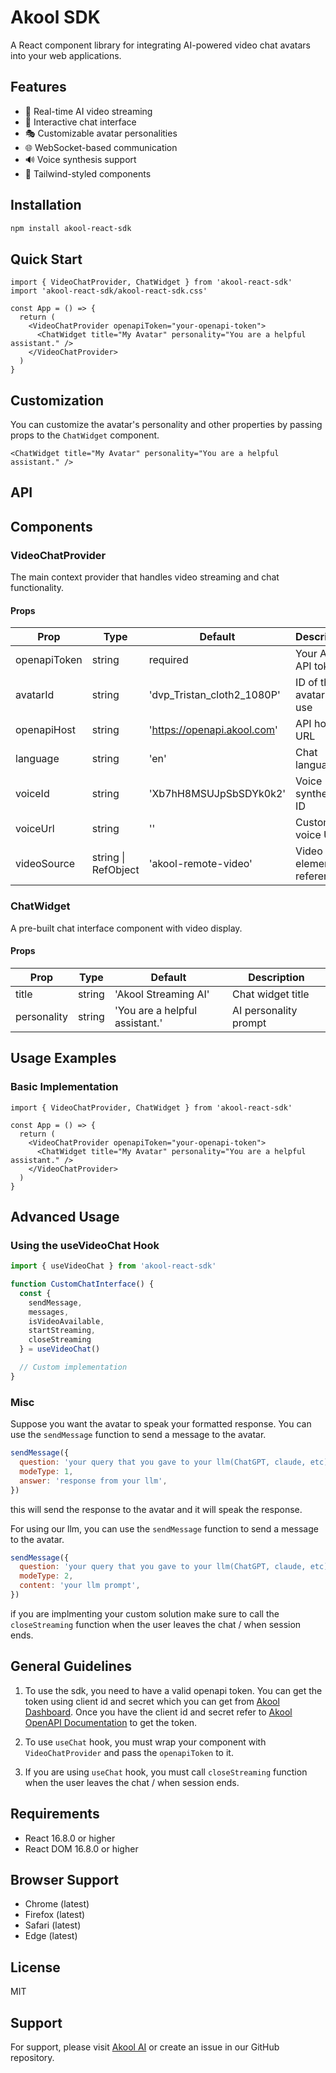 # Akool SDK

A React component library for integrating AI-powered video chat avatars into your web applications.

## Features

- 🎥 Real-time AI video streaming
- 💬 Interactive chat interface
- 🎭 Customizable avatar personalities
- 🌐 WebSocket-based communication
- 🔊 Voice synthesis support
- 🎨 Tailwind-styled components

## Installation

```bash
npm install akool-react-sdk
```

## Quick Start

```tsx
import { VideoChatProvider, ChatWidget } from 'akool-react-sdk'
import 'akool-react-sdk/akool-react-sdk.css'

const App = () => {
  return (
    <VideoChatProvider openapiToken="your-openapi-token">
      <ChatWidget title="My Avatar" personality="You are a helpful assistant." />
    </VideoChatProvider>
  )
}
```

## Customization

You can customize the avatar's personality and other properties by passing props to the `ChatWidget` component.

```tsx
<ChatWidget title="My Avatar" personality="You are a helpful assistant." />
```


## API


## Components

### VideoChatProvider

The main context provider that handles video streaming and chat functionality.

#### Props

| Prop | Type | Default | Description |
|------|------|---------|-------------|
| openapiToken | string | required | Your Akool API token |
| avatarId | string | 'dvp_Tristan_cloth2_1080P' | ID of the avatar to use |
| openapiHost | string | 'https://openapi.akool.com' | API host URL |
| language | string | 'en' | Chat language |
| voiceId | string | 'Xb7hH8MSUJpSbSDYk0k2' | Voice synthesis ID |
| voiceUrl | string | '' | Custom voice URL |
| videoSource | string \| RefObject | 'akool-remote-video' | Video element reference |

### ChatWidget

A pre-built chat interface component with video display.

#### Props

| Prop | Type | Default | Description |
|------|------|---------|-------------|
| title | string | 'Akool Streaming AI' | Chat widget title |
| personality | string | 'You are a helpful assistant.' | AI personality prompt |

## Usage Examples

### Basic Implementation

```tsx
import { VideoChatProvider, ChatWidget } from 'akool-react-sdk'

const App = () => {
  return (
    <VideoChatProvider openapiToken="your-openapi-token">
      <ChatWidget title="My Avatar" personality="You are a helpful assistant." />
    </VideoChatProvider>
  )
}
```

## Advanced Usage

### Using the useVideoChat Hook

```jsx
import { useVideoChat } from 'akool-react-sdk'

function CustomChatInterface() {
  const { 
    sendMessage, 
    messages, 
    isVideoAvailable,
    startStreaming,
    closeStreaming 
  } = useVideoChat()

  // Custom implementation
}
```

### Misc
Suppose you want the avatar to speak your formatted response. You can use the `sendMessage` function to send a message to the avatar.

```jsx
sendMessage({
  question: 'your query that you gave to your llm(ChatGPT, claude, etc)',
  modeType: 1,
  answer: 'response from your llm',
})
```
this will send the response to the avatar and it will speak the response.


For using our llm, you can use the `sendMessage` function to send a message to the avatar.

```jsx
sendMessage({
  question: 'your query that you gave to your llm(ChatGPT, claude, etc)',
  modeType: 2,
  content: 'your llm prompt',
})
```

if you are implmenting your custom solution make sure to call the `closeStreaming` function when the user leaves the chat / when session ends.


## General Guidelines

1. To use the sdk, you need to have a valid openapi token. You can get the token using client id and secret which you can get from [Akool Dashboard](https://akool.com/workspace/{workspaceId}/api/credentials). Once you have the client id and secret refer to [Akool OpenAPI Documentation](https://docs.akool.io/authentication/usage#get-the-token) to get the token.

2. To use `useChat` hook, you must wrap your component with `VideoChatProvider` and pass the `openapiToken` to it.

3. If you are using `useChat` hook, you must call `closeStreaming` function when the user leaves the chat / when session ends.


## Requirements

- React 16.8.0 or higher
- React DOM 16.8.0 or higher

## Browser Support

- Chrome (latest)
- Firefox (latest)
- Safari (latest)
- Edge (latest)

## License

MIT

## Support

For support, please visit [Akool AI](https://akool.com/) or create an issue in our GitHub repository.
```



